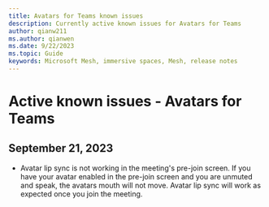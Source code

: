 ```yaml
---
title: Avatars for Teams known issues
description: Currently active known issues for Avatars for Teams
author: qianw211    
ms.author: qianwen
ms.date: 9/22/2023
ms.topic: Guide
keywords: Microsoft Mesh, immersive spaces, Mesh, release notes
---
```


# Active known issues - Avatars for Teams

## September 21, 2023

* Avatar lip sync is not working in the meeting's pre-join screen. If you have your avatar enabled in the pre-join screen and you are unmuted and speak, the avatars mouth will not move. Avatar lip sync will work as expected once you join the meeting.





